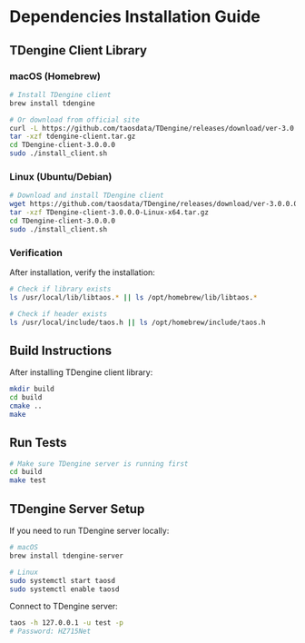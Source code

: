 # Dependencies Installation Guide

## TDengine Client Library

### macOS (Homebrew)

```bash
# Install TDengine client
brew install tdengine

# Or download from official site
curl -L https://github.com/taosdata/TDengine/releases/download/ver-3.0.0.0/TDengine-client-3.0.0.0-Darwin-x64.tar.gz -o tdengine-client.tar.gz
tar -xzf tdengine-client.tar.gz
cd TDengine-client-3.0.0.0
sudo ./install_client.sh
```

### Linux (Ubuntu/Debian)

```bash
# Download and install TDengine client
wget https://github.com/taosdata/TDengine/releases/download/ver-3.0.0.0/TDengine-client-3.0.0.0-Linux-x64.tar.gz
tar -xzf TDengine-client-3.0.0.0-Linux-x64.tar.gz
cd TDengine-client-3.0.0.0
sudo ./install_client.sh
```

### Verification

After installation, verify the installation:

```bash
# Check if library exists
ls /usr/local/lib/libtaos.* || ls /opt/homebrew/lib/libtaos.*

# Check if header exists
ls /usr/local/include/taos.h || ls /opt/homebrew/include/taos.h
```

## Build Instructions

After installing TDengine client library:

```bash
mkdir build
cd build
cmake ..
make
```

## Run Tests

```bash
# Make sure TDengine server is running first
cd build
make test
```

## TDengine Server Setup

If you need to run TDengine server locally:

```bash
# macOS
brew install tdengine-server

# Linux
sudo systemctl start taosd
sudo systemctl enable taosd
```

Connect to TDengine server:
```bash
taos -h 127.0.0.1 -u test -p
# Password: HZ715Net
```